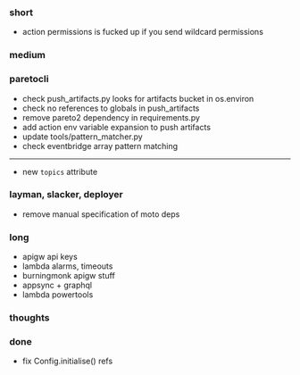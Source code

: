 ### short

- action permissions is fucked up if you send wildcard permissions

### medium

### paretocli

- check push_artifacts.py looks for artifacts bucket in os.environ
- check no references to globals in push_artifacts
- remove pareto2 dependency in requirements.py
- add action env variable expansion to push artifacts 
- update tools/pattern_matcher.py
- check eventbridge array pattern matching

---

- new `topics` attribute

### layman, slacker, deployer

- remove manual specification of moto deps

### long

- apigw api keys
- lambda alarms, timeouts
- burningmonk apigw stuff
- appsync + graphql
- lambda powertools

### thoughts

### done

- fix Config.initialise() refs


